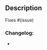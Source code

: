 <!-- Is this pull request ready for review? (if not, please submit in draft mode) -->

## Description

<!--
Please include a summary of the change and which issue is fixed.
Please also include relevant motivation and context.
List any dependencies that are required for this change.
-->

<!-- remove if not applicable -->

Fixes #(issue)

### Changelog:

<!-- add changes in the respective lists. add issue number in brackets, if required.
remove lists which are not relevant for this pull request -->

+
